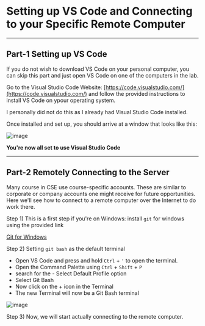 # Setting up VS Code and Connecting to your Specific Remote Computer
***
## Part-1 Setting up VS Code

If you do not wish to download VS Code on your personal computer, you can skip this part and just open VS Code on one of the computers in the lab.

Go to the Visual Studio Code Website: [https://code.visualstudio.com/](https://code.visualstudio.com/) and follow the provided instructions to install VS Code on ypour operating system.

I personally did not do this as I already had Visual Studio Code installed.

Once installed and set up, you should arrive at a window that looks like this:

![image](https://user-images.githubusercontent.com/122562955/212163971-1dda122e-d4d2-4a42-bf5a-418560d72db1.png)

**You're now all set to use Visual Studio Code**
***
## Part-2 Remotely Connecting to the Server

Many course in CSE use course-specific accounts. These are similar to corporate or company accounts one might receive for future opportunities. Here we'll see how to connect to a remote computer over the Internet to do work there.

Step 1) This is a first step if you're on Windows: install `git` for windows using the provided link

 [Git for Windows](https://gitforwindows.org/)
 
Step 2) Setting `git bash` as the default terminal
 
 - Open VS Code and press and hold `Ctrl` + `'` to open the terminal.
 - Open the Command Palette using `Ctrl` + `Shift` + `P`
 - search for the - Select Default Profile option
 - Select Git Bash
 - Now click on the + icon in the Terminal
 - The new Terminal will now be a Git Bash terminal
 
 ![image](https://user-images.githubusercontent.com/122562955/212556997-7a1b9371-01e6-4dfe-bee3-ba0e06a58874.png)
 
 Step 3) Now, we will start actually connecting to the remote computer.
